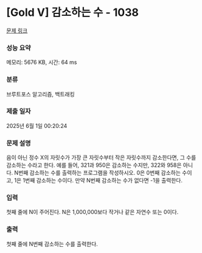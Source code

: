 # [Gold V] 감소하는 수 - 1038 

[문제 링크](https://www.acmicpc.net/problem/1038) 

### 성능 요약

메모리: 5676 KB, 시간: 64 ms

### 분류

브루트포스 알고리즘, 백트래킹

### 제출 일자

2025년 6월 1일 00:20:24

### 문제 설명

<p>음이 아닌 정수 X의 자릿수가 가장 큰 자릿수부터 작은 자릿수까지 감소한다면, 그 수를 감소하는 수라고 한다. 예를 들어, 321과 950은 감소하는 수지만, 322와 958은 아니다. N번째 감소하는 수를 출력하는 프로그램을 작성하시오. 0은 0번째 감소하는 수이고, 1은 1번째 감소하는 수이다. 만약 N번째 감소하는 수가 없다면 -1을 출력한다.</p>

### 입력 

 <p>첫째 줄에 N이 주어진다. N은 1,000,000보다 작거나 같은 자연수 또는 0이다.</p>

### 출력 

 <p>첫째 줄에 N번째 감소하는 수를 출력한다.</p>

